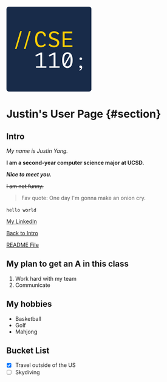 ![Picture](cse110.png)

# Justin's User Page {#section}

## Intro

*My name is Justin Yang.*

**I am a second-year computer science major at UCSD.**

***Nice to meet you.***

~~I am not funny.~~

> Fav quote: One day I'm gonna make an onion cry.

`hello world`

[My LinkedIn](https://www.linkedin.com/in/-justin-yang/)

[Back to Intro](#section)

[README File](README.md)

## My plan to get an A in this class

1. Work hard with my team
2. Communicate

## My hobbies
- Basketball
- Golf
- Mahjong

## Bucket List
- [x] Travel outside of the US
- [ ] Skydiving
